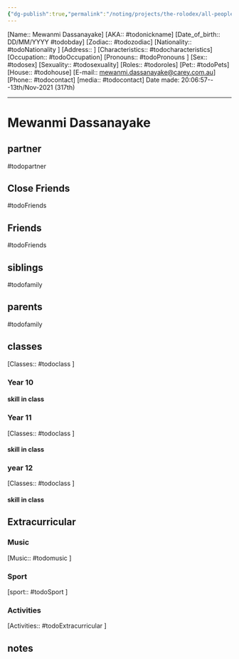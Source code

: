 ```yaml
---
{"dg-publish":true,"permalink":"/noting/projects/the-rolodex/all-people/students/mewanmi-dassanayake/","dgHomeLink":true,"dgPassFrontmatter":false}
---
```


[Name:: Mewanmi Dassanayake]
[AKA:: #todonickname]
[Date_of_birth:: DD/MM/YYYY #todobday] 
[Zodiac:: #todozodiac] 
[Nationality:: #todoNationality ]
[Address:: ]
[Characteristics::  #todocharacteristics]
[Occupation:: #todoOccupation]
[Pronouns:: #todoPronouns ]
[Sex:: #todosex]
[Sexuality:: #todosexuality]
[Roles:: #todoroles]
[Pet:: #todoPets]
[House:: #todohouse]
[E-mail:: <mewanmi.dassanayake@carey.com.au>]
[Phone:: #todocontact]
[media:: #todocontact]
Date made: 20:06:57---13th/Nov-2021 (317th) 

---
# Mewanmi Dassanayake
## partner
#todopartner
## Close Friends
#todoFriends
## Friends
#todoFriends
## siblings
#todofamily
## parents
#todofamily
## classes
[Classes:: #todoclass ]
### Year 10
#### skill in class
### Year 11
[Classes:: #todoclass ]
#### skill in class
### year 12
[Classes:: #todoclass ]
#### skill in class
## Extracurricular
### Music
[Music:: #todomusic ]
### Sport
[sport:: #todoSport ]
### Activities
[Activities:: #todoExtracurricular ]
## notes
